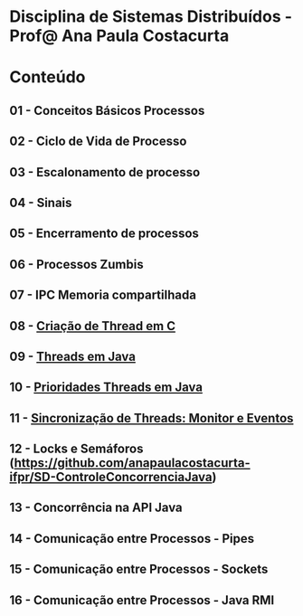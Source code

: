 # Disciplina de Sistemas Distribuídos - Prof@ Ana Paula Costacurta

# Conteúdo
## 01 - Conceitos Básicos Processos
## 02 - Ciclo de Vida de Processo
## 03 - Escalonamento de processo
## 04 - Sinais
## 05 - Encerramento de processos
## 06 - Processos Zumbis
## 07 - IPC Memoria compartilhada
## 08 - [Criação de Thread em C](./conteudos/threadsC.md)
## 09 - [Threads em Java](./conteudos/ThreadsJava/ThreadsJava.md)
## 10 - [Prioridades Threads em Java](./threads/prioridade/prioridade.md)
## 11 - [Sincronização de Threads: Monitor e Eventos](https://github.com/anapaulacostacurta-ifpr/SD-SincronizacaoThreadsJava)
## 12 - Locks e Semáforos (https://github.com/anapaulacostacurta-ifpr/SD-ControleConcorrenciaJava)
## 13 - Concorrência na API Java
## 14 - Comunicação entre Processos - Pipes
## 15 - Comunicação entre Processos - Sockets
## 16 - Comunicação entre Processos - Java RMI
